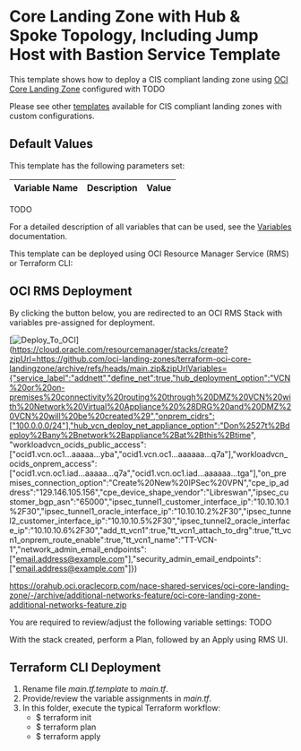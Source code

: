# Core Landing Zone with Hub & Spoke Topology, Including Jump Host with Bastion Service Template

This template shows how to deploy a CIS compliant landing zone using [OCI Core Landing Zone](../../) configured with TODO

Please see other [templates](../../templates/) available for CIS compliant landing zones with custom configurations.

## Default Values

This template has the following parameters set:

| Variable Name                     | Description | Value                                                                                                                      |
|-----------------------------------|-------------|----------------------------------------------------------------------------------------------------------------------------|
TODO

For a detailed description of all variables that can be used, see the [Variables](../../VARIABLES.md) documentation.

This template can be deployed using OCI Resource Manager Service (RMS) or Terraform CLI:

## OCI RMS Deployment

By clicking the button below, you are redirected to an OCI RMS Stack with variables pre-assigned for deployment.

[![Deploy_To_OCI](../../images/DeployToOCI.svg)](https://cloud.oracle.com/resourcemanager/stacks/create?zipUrl=https://github.com/oci-landing-zones/terraform-oci-core-landingzone/archive/refs/heads/main.zip&zipUrlVariables={"service_label":"addnett","define_net":true,"hub_deployment_option":"VCN%20or%20on-premises%20connectivity%20routing%20through%20DMZ%20VCN%20with%20Network%20Virtual%20Appliance%20%28DRG%20and%20DMZ%20VCN%20will%20be%20created%29","onprem_cidrs":["100.0.0.0/24"],"hub_vcn_deploy_net_appliance_option":"Don%2527t%2Bdeploy%2Bany%2Bnetwork%2Bappliance%2Bat%2Bthis%2Btime", "workloadvcn_ocids_public_access":["ocid1.vcn.oc1...aaaaa...yba","ocid1.vcn.oc1...aaaaaa...q7a"],"workloadvcn_ocids_onprem_access":["ocid1.vcn.oc1.iad...aaaaa...q7a","ocid1.vcn.oc1.iad...aaaaaa...tga"],"on_premises_connection_option":"Create%20New%20IPSec%20VPN","cpe_ip_address":"129.146.105.156","cpe_device_shape_vendor":"Libreswan","ipsec_customer_bgp_asn":"65000","ipsec_tunnel1_customer_interface_ip":"10.10.10.1%2F30","ipsec_tunnel1_oracle_interface_ip":"10.10.10.2%2F30","ipsec_tunnel2_customer_interface_ip":"10.10.10.5%2F30","ipsec_tunnel2_oracle_interface_ip":"10.10.10.6%2F30","add_tt_vcn1":true,"tt_vcn1_attach_to_drg":true,"tt_vcn1_onprem_route_enable":true,"tt_vcn1_name":"TT-VCN-1","network_admin_email_endpoints":["email.address@example.com"],"security_admin_email_endpoints":["email.address@example.com"]})


https://orahub.oci.oraclecorp.com/nace-shared-services/oci-core-landing-zone/-/archive/additional-networks-feature/oci-core-landing-zone-additional-networks-feature.zip

You are required to review/adjust the following variable settings:
TODO

With the stack created, perform a Plan, followed by an Apply using RMS UI.

## Terraform CLI Deployment

1. Rename file *main.tf.template* to *main.tf*.
2. Provide/review the variable assignments in *main.tf*.
3. In this folder, execute the typical Terraform workflow:
    - $ terraform init
    - $ terraform plan
    - $ terraform apply

